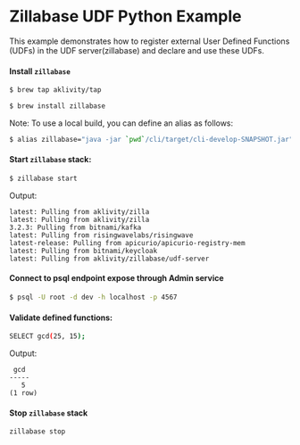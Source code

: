 # Zillabase UDF Python Example

This example demonstrates how to register external User Defined Functions (UDFs) in the UDF server(zillabase) and declare and use these UDFs.

#### Install `zillabase`

```bash
$ brew tap aklivity/tap

$ brew install zillabase
```

Note: To use a local build, you can define an alias as follows:

```bash
$ alias zillabase="java -jar `pwd`/cli/target/cli-develop-SNAPSHOT.jar"
```

#### Start `zillabase` stack:

```bash
$ zillabase start
```

Output:

```text
latest: Pulling from aklivity/zilla
latest: Pulling from aklivity/zilla
3.2.3: Pulling from bitnami/kafka
latest: Pulling from risingwavelabs/risingwave
latest-release: Pulling from apicurio/apicurio-registry-mem
latest: Pulling from bitnami/keycloak
latest: Pulling from aklivity/zillabase/udf-server
```

#### Connect to psql endpoint expose through Admin service

```bash
$ psql -U root -d dev -h localhost -p 4567
```

#### Validate defined functions:

```bash
SELECT gcd(25, 15);
```

Output:

```text
 gcd
-----
   5
(1 row)
```

#### Stop `zillabase` stack

```bash
zillabase stop
```
